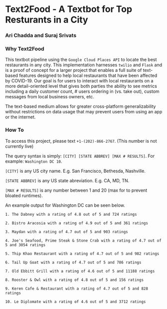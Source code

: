 # Text2Food - A Textbot for Top Resturants in a City 
### Ari Chadda and Suraj Srivats 


### Why Text2Food 
This textbot pipeline using the `Google Cloud Places API` to locate the best restaurants in any city. This implementation harnesses `twilio` and `Flask` and is a proof of concept for a larger project that enables a full suite of text-based features designed to help local restaurants that have been affected by COVID-19. Our goal is for users to interact with local restaurants on a more detail-oriented level that gives both parties the ability to see metrics including a daily customer count, # users ordering in (vs. take out), custom messages from local business owners, etc.

The text-based medium allows for greater cross-platform generalizability without restrictions on data usage that may prevent users from using an app or the internet.

### How To
To access this project, please text `+1-(202)-866-2767`. (This number is not currently live) 

The query syntax is simply: `[CITY] [STATE ABBREV] [MAX # RESULTS]`. For example: `Washington DC 10`. 

`[CITY]` is any US city name. E.g. San Francisco, Bethesda, Nashville.

`[STATE ABBREV]` is any US state abreviation. E.g. CA, MD, TN.

`[MAX # RESULTS]` is any number between 1 and 20 (max for to prevent bloated runtimes). 

An example output for Washington DC can be seen below. 
```
1. The Dabney with a rating of 4.8 out of 5 and 724 ratings

2. Bistro Aracosia with a rating of 4.9 out of 5 and 361 ratings

3. Maydan with a rating of 4.7 out of 5 and 903 ratings

4. Joe's Seafood, Prime Steak & Stone Crab with a rating of 4.7 out of 5 and 3054 ratings

5. Thip Khao Restaurant with a rating of 4.7 out of 5 and 982 ratings

6. Tail Up Goat with a rating of 4.7 out of 5 and 786 ratings

7. Old Ebbitt Grill with a rating of 4.6 out of 5 and 11188 ratings

8. Rooster & Owl with a rating of 4.8 out of 5 and 156 ratings

9. Keren Cafe & Restaurant with a rating of 4.7 out of 5 and 828 ratings

10. Le Diplomate with a rating of 4.6 out of 5 and 3712 ratings
```
